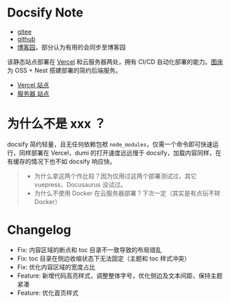 # Docsify Note

- [gitee](https://gitee.com/jsonqi)
- [github](https://github.com/json-q)
- [博客园](https://www.cnblogs.com/jsonq)，部分认为有用的会同步至博客园

该静态站点部署在 [Vercel](https://vercel.com/) 和云服务器两处，拥有 CI/CD 自动化部署的能力。[图床](https://draw-bed.jsonq.top/client/)为 OSS + Nest 搭建部署的简约后端服务。

- [Vercel 站点](https://jsonq-top.vercel.app)
- [服务器 站点](https://jsonq.top)

# 为什么不是 xxx ？

docsify 简约轻量，且无任何依赖包袱 `node_modules`，仅需一个命令即可快速运行，同样部署在 Vercel，dumi 的打开速度远远慢于 docsify，加载内容同样，在有缓存的情况下也不如 docsify 响应快。

> - 为什么拿这两个作比较？因为仅用过这两个部署测试过，其它 vuepress、Docusaurus 没试过。
> - 为什么不使用 Docker 在云服务器部署？下次一定（其实是有点玩不转 Docker）

# Changelog

- Fix: 内容区域的断点和 toc 目录不一致导致的布局错乱
- Fix: toc 目录在侧边收缩状态下无法固定（主题和 toc 样式冲突）
- Fix: 优化内容区域的宽度占比
- Feature: 新增代码高亮样式，调整整体字号，优化侧边及文本间距，保持主题紧凑
- Feature: 优化首页样式
